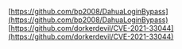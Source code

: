 [https://github.com/bp2008/DahuaLoginBypass](https://github.com/bp2008/DahuaLoginBypass)
[https://github.com/dorkerdevil/CVE-2021-33044](https://github.com/dorkerdevil/CVE-2021-33044)
